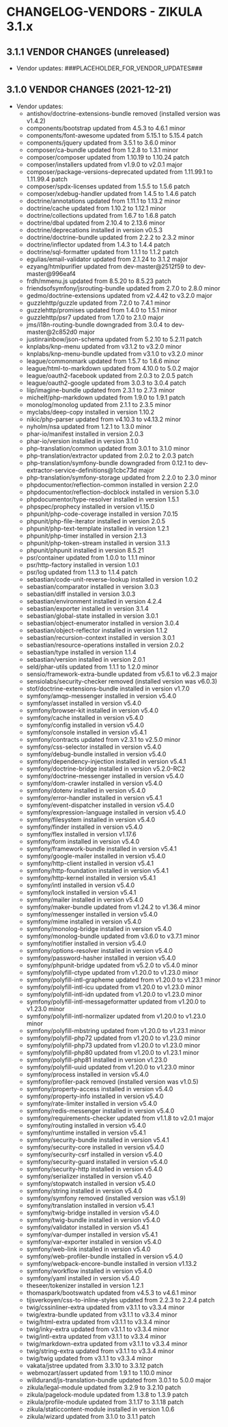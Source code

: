 # CHANGELOG-VENDORS - ZIKULA 3.1.x

## 3.1.1 VENDOR CHANGES (unreleased)

- Vendor updates:
###PLACEHOLDER_FOR_VENDOR_UPDATES###

## 3.1.0 VENDOR CHANGES (2021-12-21)

- Vendor updates:
  - antishov/doctrine-extensions-bundle removed (installed version was v1.4.2)
  - components/bootstrap updated from 4.5.3 to 4.6.1 minor
  - components/font-awesome updated from 5.15.1 to 5.15.4 patch
  - components/jquery updated from 3.5.1 to 3.6.0 minor
  - composer/ca-bundle updated from 1.2.8 to 1.3.1 minor
  - composer/composer updated from 1.10.19 to 1.10.24 patch
  - composer/installers updated from v1.9.0 to v2.0.1 major
  - composer/package-versions-deprecated updated from 1.11.99.1 to 1.11.99.4 patch
  - composer/spdx-licenses updated from 1.5.5 to 1.5.6 patch
  - composer/xdebug-handler updated from 1.4.5 to 1.4.6 patch
  - doctrine/annotations updated from 1.11.1 to 1.13.2 minor
  - doctrine/cache updated from 1.10.2 to 1.12.1 minor
  - doctrine/collections updated from 1.6.7 to 1.6.8 patch
  - doctrine/dbal updated from 2.10.4 to 2.13.6 minor
  - doctrine/deprecations installed in version v0.5.3
  - doctrine/doctrine-bundle updated from 2.2.2 to 2.3.2 minor
  - doctrine/inflector updated from 1.4.3 to 1.4.4 patch
  - doctrine/sql-formatter updated from 1.1.1 to 1.1.2 patch
  - egulias/email-validator updated from 2.1.24 to 3.1.2 major
  - ezyang/htmlpurifier updated from dev-master@2512f59 to dev-master@996eaf4
  - frdh/mmenu.js updated from 8.5.20 to 8.5.23 patch
  - friendsofsymfony/jsrouting-bundle updated from 2.7.0 to 2.8.0 minor
  - gedmo/doctrine-extensions updated from v2.4.42 to v3.2.0 major
  - guzzlehttp/guzzle updated from 7.2.0 to 7.4.1 minor
  - guzzlehttp/promises updated from 1.4.0 to 1.5.1 minor
  - guzzlehttp/psr7 updated from 1.7.0 to 2.1.0 major
  - jms/i18n-routing-bundle downgraded from 3.0.4 to dev-master@2c852d0 major
  - justinrainbow/json-schema updated from 5.2.10 to 5.2.11 patch
  - knplabs/knp-menu updated from v3.1.2 to v3.2.0 minor
  - knplabs/knp-menu-bundle updated from v3.1.0 to v3.2.0 minor
  - league/commonmark updated from 1.5.7 to 1.6.6 minor
  - league/html-to-markdown updated from 4.10.0 to 5.0.2 major
  - league/oauth2-facebook updated from 2.0.3 to 2.0.5 patch
  - league/oauth2-google updated from 3.0.3 to 3.0.4 patch
  - liip/imagine-bundle updated from 2.3.1 to 2.7.3 minor
  - michelf/php-markdown updated from 1.9.0 to 1.9.1 patch
  - monolog/monolog updated from 2.1.1 to 2.3.5 minor
  - myclabs/deep-copy installed in version 1.10.2
  - nikic/php-parser updated from v4.10.3 to v4.13.2 minor
  - nyholm/nsa updated from 1.2.1 to 1.3.0 minor
  - phar-io/manifest installed in version 2.0.3
  - phar-io/version installed in version 3.1.0
  - php-translation/common updated from 3.0.1 to 3.1.0 minor
  - php-translation/extractor updated from 2.0.2 to 2.0.3 patch
  - php-translation/symfony-bundle downgraded from 0.12.1 to dev-extractor-service-definitions@1cbc73d major
  - php-translation/symfony-storage updated from 2.2.0 to 2.3.0 minor
  - phpdocumentor/reflection-common installed in version 2.2.0
  - phpdocumentor/reflection-docblock installed in version 5.3.0
  - phpdocumentor/type-resolver installed in version 1.5.1
  - phpspec/prophecy installed in version v1.15.0
  - phpunit/php-code-coverage installed in version 7.0.15
  - phpunit/php-file-iterator installed in version 2.0.5
  - phpunit/php-text-template installed in version 1.2.1
  - phpunit/php-timer installed in version 2.1.3
  - phpunit/php-token-stream installed in version 3.1.3
  - phpunit/phpunit installed in version 8.5.21
  - psr/container updated from 1.0.0 to 1.1.1 minor
  - psr/http-factory installed in version 1.0.1
  - psr/log updated from 1.1.3 to 1.1.4 patch
  - sebastian/code-unit-reverse-lookup installed in version 1.0.2
  - sebastian/comparator installed in version 3.0.3
  - sebastian/diff installed in version 3.0.3
  - sebastian/environment installed in version 4.2.4
  - sebastian/exporter installed in version 3.1.4
  - sebastian/global-state installed in version 3.0.1
  - sebastian/object-enumerator installed in version 3.0.4
  - sebastian/object-reflector installed in version 1.1.2
  - sebastian/recursion-context installed in version 3.0.1
  - sebastian/resource-operations installed in version 2.0.2
  - sebastian/type installed in version 1.1.4
  - sebastian/version installed in version 2.0.1
  - seld/phar-utils updated from 1.1.1 to 1.2.0 minor
  - sensio/framework-extra-bundle updated from v5.6.1 to v6.2.3 major
  - sensiolabs/security-checker removed (installed version was v6.0.3)
  - stof/doctrine-extensions-bundle installed in version v1.7.0
  - symfony/amqp-messenger installed in version v5.4.0
  - symfony/asset installed in version v5.4.0
  - symfony/browser-kit installed in version v5.4.0
  - symfony/cache installed in version v5.4.0
  - symfony/config installed in version v5.4.0
  - symfony/console installed in version v5.4.1
  - symfony/contracts updated from v2.3.1 to v2.5.0 minor
  - symfony/css-selector installed in version v5.4.0
  - symfony/debug-bundle installed in version v5.4.0
  - symfony/dependency-injection installed in version v5.4.1
  - symfony/doctrine-bridge installed in version v5.2.0-RC2
  - symfony/doctrine-messenger installed in version v5.4.0
  - symfony/dom-crawler installed in version v5.4.0
  - symfony/dotenv installed in version v5.4.0
  - symfony/error-handler installed in version v5.4.1
  - symfony/event-dispatcher installed in version v5.4.0
  - symfony/expression-language installed in version v5.4.0
  - symfony/filesystem installed in version v5.4.0
  - symfony/finder installed in version v5.4.0
  - symfony/flex installed in version v1.17.6
  - symfony/form installed in version v5.4.0
  - symfony/framework-bundle installed in version v5.4.1
  - symfony/google-mailer installed in version v5.4.0
  - symfony/http-client installed in version v5.4.1
  - symfony/http-foundation installed in version v5.4.1
  - symfony/http-kernel installed in version v5.4.1
  - symfony/intl installed in version v5.4.0
  - symfony/lock installed in version v5.4.1
  - symfony/mailer installed in version v5.4.0
  - symfony/maker-bundle updated from v1.24.2 to v1.36.4 minor
  - symfony/messenger installed in version v5.4.0
  - symfony/mime installed in version v5.4.0
  - symfony/monolog-bridge installed in version v5.4.0
  - symfony/monolog-bundle updated from v3.6.0 to v3.7.1 minor
  - symfony/notifier installed in version v5.4.0
  - symfony/options-resolver installed in version v5.4.0
  - symfony/password-hasher installed in version v5.4.0
  - symfony/phpunit-bridge updated from v5.2.0 to v5.4.0 minor
  - symfony/polyfill-ctype updated from v1.20.0 to v1.23.0 minor
  - symfony/polyfill-intl-grapheme updated from v1.20.0 to v1.23.1 minor
  - symfony/polyfill-intl-icu updated from v1.20.0 to v1.23.0 minor
  - symfony/polyfill-intl-idn updated from v1.20.0 to v1.23.0 minor
  - symfony/polyfill-intl-messageformatter updated from v1.20.0 to v1.23.0 minor
  - symfony/polyfill-intl-normalizer updated from v1.20.0 to v1.23.0 minor
  - symfony/polyfill-mbstring updated from v1.20.0 to v1.23.1 minor
  - symfony/polyfill-php72 updated from v1.20.0 to v1.23.0 minor
  - symfony/polyfill-php73 updated from v1.20.0 to v1.23.0 minor
  - symfony/polyfill-php80 updated from v1.20.0 to v1.23.1 minor
  - symfony/polyfill-php81 installed in version v1.23.0
  - symfony/polyfill-uuid updated from v1.20.0 to v1.23.0 minor
  - symfony/process installed in version v5.4.0
  - symfony/profiler-pack removed (installed version was v1.0.5)
  - symfony/property-access installed in version v5.4.0
  - symfony/property-info installed in version v5.4.0
  - symfony/rate-limiter installed in version v5.4.0
  - symfony/redis-messenger installed in version v5.4.0
  - symfony/requirements-checker updated from v1.1.8 to v2.0.1 major
  - symfony/routing installed in version v5.4.0
  - symfony/runtime installed in version v5.4.1
  - symfony/security-bundle installed in version v5.4.1
  - symfony/security-core installed in version v5.4.0
  - symfony/security-csrf installed in version v5.4.0
  - symfony/security-guard installed in version v5.4.0
  - symfony/security-http installed in version v5.4.0
  - symfony/serializer installed in version v5.4.0
  - symfony/stopwatch installed in version v5.4.0
  - symfony/string installed in version v5.4.0
  - symfony/symfony removed (installed version was v5.1.9)
  - symfony/translation installed in version v5.4.1
  - symfony/twig-bridge installed in version v5.4.0
  - symfony/twig-bundle installed in version v5.4.0
  - symfony/validator installed in version v5.4.1
  - symfony/var-dumper installed in version v5.4.1
  - symfony/var-exporter installed in version v5.4.0
  - symfony/web-link installed in version v5.4.0
  - symfony/web-profiler-bundle installed in version v5.4.0
  - symfony/webpack-encore-bundle installed in version v1.13.2
  - symfony/workflow installed in version v5.4.0
  - symfony/yaml installed in version v5.4.0
  - theseer/tokenizer installed in version 1.2.1
  - thomaspark/bootswatch updated from v4.5.3 to v4.6.1 minor
  - tijsverkoyen/css-to-inline-styles updated from 2.2.3 to 2.2.4 patch
  - twig/cssinliner-extra updated from v3.1.1 to v3.3.4 minor
  - twig/extra-bundle updated from v3.1.1 to v3.3.4 minor
  - twig/html-extra updated from v3.1.1 to v3.3.4 minor
  - twig/inky-extra updated from v3.1.1 to v3.3.4 minor
  - twig/intl-extra updated from v3.1.1 to v3.3.4 minor
  - twig/markdown-extra updated from v3.1.1 to v3.3.4 minor
  - twig/string-extra updated from v3.1.1 to v3.3.4 minor
  - twig/twig updated from v3.1.1 to v3.3.4 minor
  - vakata/jstree updated from 3.3.10 to 3.3.12 patch
  - webmozart/assert updated from 1.9.1 to 1.10.0 minor
  - willdurand/js-translation-bundle updated from 3.0.1 to 5.0.0 major
  - zikula/legal-module updated from 3.2.9 to 3.2.10 patch
  - zikula/pagelock-module updated from 1.3.8 to 1.3.9 patch
  - zikula/profile-module updated from 3.1.17 to 3.1.18 patch
  - zikula/staticcontent-module installed in version 1.0.6
  - zikula/wizard updated from 3.1.0 to 3.1.1 patch

